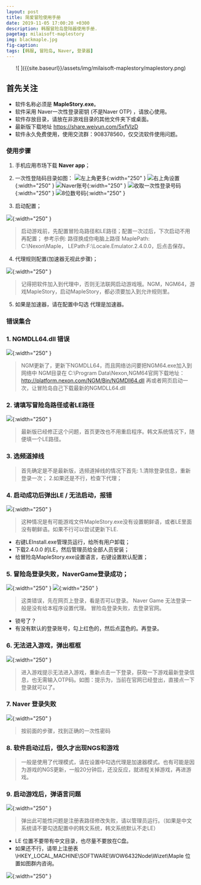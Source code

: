 ```yaml
---
layout: post
title: 简爱冒险使用手册
date: 2019-11-05 17:00:20 +0300
description: 韩服冒险岛登陆器使用手册.
pagetag: milaisoft-maplestory
img: blackmaple.jpg 
fig-caption: 
tags: [韩服, 冒险岛, Naver, 登录器]
---
```


<center> ![ ]({{site.baseurl}}/assets/img/milaisoft-maplestory/maplestory.png) </center>


## 首先关注

*	软件名称必须是  **MapleStory.exe**。
*	软件采用 Naver一次性登录密钥 (不是Naver OTP) ，请放心使用。
*	软件存放目录，请放在非游戏目录的其他文件夹下或桌面。
*	最新版下载地址 https://share.weiyun.com/5xfVIzD
*	软件永久免费使用，使用交流群：908378560，仅交流软件使用问题。

### 使用步骤
1. 手机应用市场下载 **Naver app**；

2. 一次性登陆码目录如图：
![左上角更多]({{site.baseurl}}/assets/img/milaisoft-maplestory/1.png){:width="250" }
![右上角设置]({{site.baseurl}}/assets/img/milaisoft-maplestory/2.jpg){:width="250" }
![Naver账号]({{site.baseurl}}/assets/img/milaisoft-maplestory/3.jpg){:width="250" }
![收取一次性登录号码]({{site.baseurl}}/assets/img/milaisoft-maplestory/4.jpg){:width="250" }
![8位数号码]({{site.baseurl}}/assets/img/milaisoft-maplestory/5.jpg){:width="250" }

3. 启动配置；

![ ]({{site.baseurl}}/assets/img/milaisoft-maplestory/6.png){:width="250" }

> 启动游戏前，先配置冒险岛路径和LE路径；配置一次过后，下次启动不用再配置；
参考示例: 路径换成你电脑上路径
MaplePath: C:\Nexon\Maple，
LEPath:F:\Locale.Emulator.2.4.0.0，后点击保存。

4. 代理规则配置(加速器无视此步骤)；

![ ]({{site.baseurl}}/assets/img/milaisoft-maplestory/7.png){:width="250" }

> 记得把软件加入到代理中，否则无法联网启动游戏哦。NGM，NGM64，游戏MapleStory，启动MapleStory，都必须要加入到允许规则里。


5. 如果是加速器，请在配置中勾选 代理是加速器。

### 错误集合
### 1. NGMDLL64.dll 错误

![ ]({{site.baseurl}}/assets/img/milaisoft-maplestory/8.png){:width="250" }

> NGM更新了，更新下NGMDLL64，而且网络访问要把NGM64.exe加入到网络中
NGM目录在 C:\Program Data\Nexon,NGM64官网下载地址：http://platform.nexon.com/NGM/Bin/NGMDll64.dll 再或者网页启动一次，让冒险岛自己下载最新的NGMDLL64.dll


### 2. 请填写冒险岛路径或者LE路径
![ ]({{site.baseurl}}/assets/img/milaisoft-maplestory/9.png){:width="250" }

> 最新版已经修正这个问题，首页更改也不用重启程序。韩文系统情况下，随便填一个LE路径。

### 3. 选频道掉线
> 首先确定是不是最新版，选频道掉线的情况下首先:
  1.清除登录信息，重新登录一次；
  2.如果还是不行，检查下代理；

### 4. 启动成功后弹出LE / 无法启动，报错

![ ]({{site.baseurl}}/assets/img/milaisoft-maplestory/10.gif){:width="250" }

> 这种情况是有可能游戏文件MapleStory.exe没有设置朝鲜语，或者LE里面没有朝鲜语。如果不行可以尝试更新下LE.
  - 右键LEInstall.exe管理员运行，给所有用户卸载；
  -	下载2.4.0.0 的LE，然后管理员给全部人员安装；
  -	给冒险岛MapleStory.exe设置语言，右键设置默认配置；

### 5. 冒险岛登录失败，NaverGame登录成功；
![ ]({{site.baseurl}}/assets/img/milaisoft-maplestory/11.png){:width="250" }
![ ]({{site.baseurl}}/assets/img/milaisoft-maplestory/12.png){:width="250" }

> 这类错误，先在网页上登录，看是否可以登录。
Naver Game 无法登录一般是没有给本程序设置代理。
冒险岛登录失败，去登录官网。
  - 锁号了？ 
  - 有没有默认的登录账号，勾上红色的，然后点蓝色的。再登录。

### 6.	无法进入游戏，弹出框框
![ ]({{site.baseurl}}/assets/img/milaisoft-maplestory/13.png){:width="250" }

> 进入游戏提示无法进入游戏，重新点击一下登录，获取一下游戏最新登录信息，也无需输入OTP码。如图：提示为，当前在官网已经登出，直接点一下登录就可以了。


### 7. Naver 登录失败
![ ]({{site.baseurl}}/assets/img/milaisoft-maplestory/14.png){:width="250" }

> 按前面的步骤，找到正确的一次性密码

### 8. 软件启动过后，很久才出现NGS和游戏
> 一般是使用了代理模式，请在设置中勾选代理是加速器模式。也有可能是因为游戏的NGS更新，一般20分钟后，还没反应，就进程关掉游戏，再进游戏。

### 9. 启动游戏后，弹语言问题

![ ]({{site.baseurl}}/assets/img/milaisoft-maplestory/15.png){:width="250" }

> 弹出此可能性问题是注册表路径修改失败，请以管理员运行。（如果是中文系统请不要勾选配置中的韩文系统，韩文系统默认不走LE）
- LE 位置不要带有中文目录，也尽量不要放在C盘。
- 如果还不行，请带上注册表 \HKEY_LOCAL_MACHINE\SOFTWARE\WOW6432Node\Wizet\Maple 位置如图群内咨询。


![ ]({{site.baseurl}}/assets/img/milaisoft-maplestory/16.png){:width="250" }

